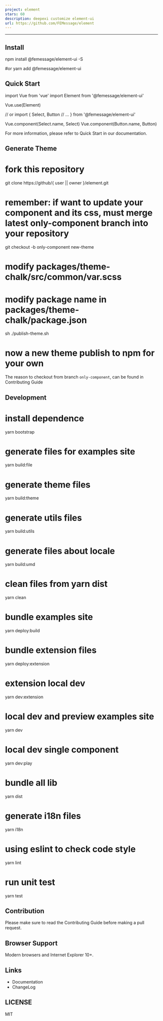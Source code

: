 ```yaml
---
project: element
stars: 60
description: deepexi customize element-ui
url: https://github.com/FEMessage/element
---
```


* * *

Install
-------

npm install @femessage/element-ui -S

#or
yarn add @femessage/element-ui

Quick Start
-----------

import Vue from 'vue'
import Element from '@femessage/element-ui'

Vue.use(Element)

// or
import {
  Select,
  Button
  // ...
} from '@femessage/element-ui'

Vue.component(Select.name, Select)
Vue.component(Button.name, Button)

For more information, please refer to Quick Start in our documentation.

Generate Theme
--------------

# fork this repository

git clone https://github/{ user || owner }/element.git

# remember: if want to update your component and its css, must merge latest only-component branch into your repository
git checkout -b only-component new-theme

# modify packages/theme-chalk/src/common/var.scss

# modify package name in packages/theme-chalk/package.json

sh ./publish-theme.sh

# now a new theme publish to npm for your own

The reason to checkout from branch `only-component`, can be found in Contributing Guide

Development
-----------

# install dependence
yarn bootstrap

# generate files for examples site
yarn build:file

# generate theme files
yarn build:theme

# generate utils files
yarn build:utils

# generate files about locale
yarn build:umd

# clean files from yarn dist
yarn clean

# bundle examples site
yarn deploy:build

# bundle extension files
yarn deploy:extension

# extension local dev
yarn dev:extension

# local dev and preview examples site
yarn dev

# local dev single component
yarn dev:play

# bundle all lib
yarn dist

# generate i18n files
yarn i18n

# using eslint to check code style
yarn lint

# run unit test
yarn test

Contribution
------------

Please make sure to read the Contributing Guide before making a pull request.

Browser Support
---------------

Modern browsers and Internet Explorer 10+.

Links
-----

-   Documentation
-   ChangeLog

LICENSE
-------

MIT
